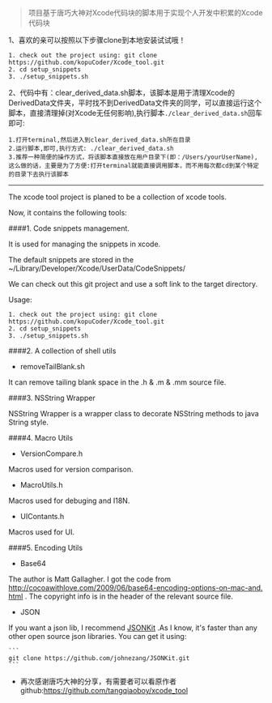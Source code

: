 > 项目基于唐巧大神对Xcode代码块的脚本用于实现个人开发中积累的Xcode代码块

 1、喜欢的亲可以按照以下步骤clone到本地安装试试哦！
 

	1. check out the project using: git clone https://github.com/kopuCoder/Xcode_tool.git
	2. cd setup_snippets
	3. ./setup_snippets.sh

 2、代码中有：clear\_derived\_data.sh脚本，该脚本是用于清理Xcode的DerivedData文件夹，平时找不到DerivedData文件夹的同学，可以直接运行这个脚本，直接清理掉(对Xcode无任何影响),执行脚本`./clear_derived_data.sh`回车即可:
 
 	1.打开terminal,然后进入到clear_derived_data.sh所在目录
 	2.运行脚本,即可,执行方式: ./clear_derived_data.sh
 	3.推荐一种简便的操作方式，将该脚本直接放在用户目录下(即：/Users/yourUserName),这么做的话，主要是为了方便:打开terminal就能直接调用脚本，而不用每次都cd到某个特定的目录下去执行该脚本
 	
***
The xcode tool project is planed to be a collection of xcode tools.

Now, it contains the following tools:

####1. Code snippets management.

It is used for managing the snippets in xcode.

The default snippets are stored in the ~/Library/Developer/Xcode/UserData/CodeSnippets/

We can check out this git project and use a soft link to the target directory.

Usage:

	1. check out the project using: git clone https://github.com/kopuCoder/Xcode_tool.git
	2. cd setup_snippets
	3. ./setup_snippets.sh


####2. A collection of shell utils

 * removeTailBlank.sh

It can remove tailing blank space in the .h & .m & .mm source file.

####3. NSString Wrapper

NSString Wrapper is a wrapper class to decorate NSString methods to java String style.

####4. Macro Utils

  * VersionCompare.h 

Macros used for version comparison.

* MacroUtils.h

Macros used for debuging and I18N.

* UIContants.h     

Macros used for UI.

####5. Encoding Utils

* Base64 

The author is Matt Gallagher. I got the code from [http://cocoawithlove.com/2009/06/base64-encoding-options-on-mac-and.     html](http://cocoawithlove.com/2009/06/base64-encoding-options-on-mac-and.html) . The copyright info is in the header of the relevant source file.

* JSON         

If you want a json lib, I recommend [JSONKit](https://github.com/johnezang/JSONKit) .As I know, it's faster than any other open source json libraries. You can get it using: 

    ```
    git clone https://github.com/johnezang/JSONKit.git
    ```

 * 再次感谢唐巧大神的分享，有需要者可以看原作者github:https://github.com/tangqiaoboy/xcode_tool